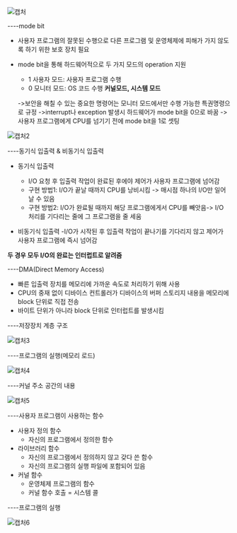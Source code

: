 ![캡처](https://user-images.githubusercontent.com/23302973/97690915-00e67880-1ae1-11eb-9dea-21060fa84f0f.PNG)

----mode bit
* 사용자 프로그램의 잘못된 수행으로 다른 프로그램 및 운영체제에 피해가 가지 않도록 하기 위한 보호 장치 필요
* mode bit을 통해 하드웨어적으로 두 가지 모드의 operation 지원
  - 1 사용자 모드: 사용자 프로그램 수행
  - 0 모니터 모드: OS 코드 수행 **커널모드, 시스템 모드**
  
  ->보안을 해칠 수 있는 중요한 명령어는 모니터 모드에서만 수행 가능한 특권명령으로 규정
  ->interrupt나 exception 발생시 하드웨어가 mode bit을 0으로 바꿈
  ->사용자 프로그램에게 CPU를 넘기기 전에 mode bit을 1로 셋팅

![캡처2](https://user-images.githubusercontent.com/23302973/97694282-aac80400-1ae5-11eb-8611-d274dc7703c3.PNG)

----동기식 입출력 & 비동기식 입출력
* 동기식 입출력
  - I/O 요청 후 입출력 작업이 완료된 후에야 제어가 사용자 프로그램에 넘어감
  - 구현 방법1: I/O가 끝날 때까지 CPU를 낭비시킴 -> 매시점 하나의 I/O만 일어날 수 있음
  - 구현 방법2: I/O가 완료될 때까지 해당 프로그램에게서 CPU를 빼앗음-> I/O 처리를 기다리는 줄에 그 프로그램을 줄 세움

* 비동기식 입출력
  -I/O가 시작된 후 입출력 작업이 끝나기를 기다리지 않고 제어가 사용자 프로그램에 즉시 넘어감
  
**두 경우 모두 I/O의 완료는 인터럽트로 알려줌**

----DMA(Direct Memory Access)
* 빠른 입출력 장치를 메모리에 가까운 속도로 처리하기 위해 사용
* CPU의 중재 없이 디바이스 컨트롤러가 디바이스의 버퍼 스토리지 내용을 메모리에 block 단위로 직접 전송
* 바이트 단위가 아니라 block 단위로 인터럽트를 발생시킴

----저장장치 계층 구조

![캡처3](https://user-images.githubusercontent.com/23302973/97695841-03000580-1ae8-11eb-8c13-a39eacb54918.PNG)

----프로그램의 실행(메모리 로드)

![캡처4](https://user-images.githubusercontent.com/23302973/97696406-e3b5a800-1ae8-11eb-86e7-0d17abac56ef.PNG)

----커널 주소 공간의 내용

![캡처5](https://user-images.githubusercontent.com/23302973/97696554-165fa080-1ae9-11eb-8b14-5b523e538698.PNG)

----사용자 프로그램이 사용하는 함수
* 사용자 정의 함수
  - 자신의 프로그램에서 정의한 함수
* 라이브러리 함수
  - 자신의 프로그램에서 정의하지 않고 갖다 쓴 함수
  - 자신의 프로그램의 실행 파일에 포함되어 있음
* 커널 함수
  - 운영체제 프로그램의 함수
  - 커널 함수 호출 = 시스템 콜
  
----프로그램의 실행

![캡처6](https://user-images.githubusercontent.com/23302973/97696829-78b8a100-1ae9-11eb-9124-7f6449b7f521.PNG)
